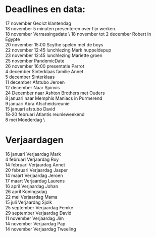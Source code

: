 # Deadlines en data:

17 november GeoIct klantendag \
18 november 5 minuten presenteren over fijn werken. \
18 november Verrassingsdate \ 
18 november tot 2 december Robert in Egypte \
20 november 15:00 Scythe spelen met de boys \
22 november 12:45 lunchlezing Mark huppeldepup \
23 november 12:45 lunchlezing Mariette groen \
25 november PandemicDate \
26 november 16:00 presentatie Parrot \
4 december Sinterklaas familie Annet \
5 december Sinterklaas \
11 december Afstubo Jeroen \
12 december Naar Spinvis \
24 December naar Ashton Brothers met Ouders \
8  januari naar Memphis Maniacs in Purmerend \
9  januari Abra Afscheidsreunie \
15 januari afstubo David \
18-20 februari Atlantis reunieweekend \
8 mei Moederdag \


# Verjaardagen
16 januari Verjaardag Mark \
4  februari Verjaardag Roy \
14 februari Verjaardag Annet \
20 februari Verjaardag Jasper \
14 maart Verjaardag Jeroen \
17 maart Verjaardag Laurens \
16 april Verjaardag Johan \
26 april Koningsdag \
22 mei Verjaardag Mama \
15 juli Verjaardag Sjolk \
25 september Verjaardag Femke \
29 september Verjaardag David \
11 november Verjaardag Jim \
14 november Verjaardag Pap \
14 november Verjaardag Tweeling
